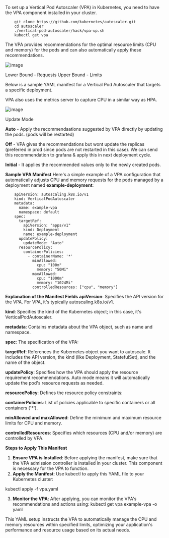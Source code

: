 To set up a Vertical Pod Autoscaler (VPA) in Kubernetes, you need to have the VPA component installed in your cluster. 

        git clone https://github.com/kubernetes/autoscaler.git
        cd autoscaler
        ./vertical-pod-autoscaler/hack/vpa-up.sh
        kubectl get vpa

The VPA provides recommendations for the optimal resource limits (CPU and memory) for the pods 
and can also automatically apply these recommendations. 

![image](https://github.com/Ashish-Goel007/azure-aks-kubernetes-masterclass/assets/35141714/bcdbab96-d623-41c6-99c7-042d7f416b9c)

Lower Bound - Requests
Upper Bound - Limits

Below is a sample YAML manifest for a Vertical Pod Autoscaler that targets a specific deployment.

VPA also uses the metrics server to capture CPU in a similar way as HPA.

![image](https://github.com/Ashish-Goel007/azure-aks-kubernetes-masterclass/assets/35141714/12449273-6d17-42de-bee0-6a436eec30eb)


Update Mode

**Auto** - Apply the recommendaations suggested by VPA directly by updating the pods. (pods will be restarted)

**Off** - VPA gives the recommendations but wont update the replicas (preferred in prod since pods are not restarted in this case). We can send this recommendation to grafana & apply this in next deployment cycle.
        
**Initial** - It applies the recommended values only to the newly created pods.

**Sample VPA Manifest**
Here's a simple example of a VPA configuration that automatically adjusts CPU and memory requests for the pods managed by a deployment named **example-deployment**:

        apiVersion: autoscaling.k8s.io/v1
        kind: VerticalPodAutoscaler
        metadata:
          name: example-vpa
          namespace: default
        spec:
          targetRef:
            apiVersion: "apps/v1"
            kind: Deployment
            name: example-deployment
          updatePolicy:
            updateMode: "Auto" 
          resourcePolicy:
            containerPolicies:
              - containerName: '*'
                minAllowed:
                  cpu: "100m"
                  memory: "50Mi"
                maxAllowed:
                  cpu: "1000m"
                  memory: "1024Mi"
                controlledResources: ["cpu", "memory"]


**Explanation of the Manifest Fields**
**apiVersion**: Specifies the API version for the VPA. For VPA, it's typically autoscaling.k8s.io/v1.

**kind**: Specifies the kind of the Kubernetes object; in this case, it's VerticalPodAutoscaler.

**metadata**: Contains metadata about the VPA object, such as name and namespace.

**spec**: The specification of the VPA:

  **targetRef**: References the Kubernetes object you want to autoscale. It includes the API version, the kind (like Deployment, StatefulSet), and the name of the object.
  
  **updatePolicy**: Specifies how the VPA should apply the resource requirement recommendations. Auto mode means it will automatically update the pod's resource requests as needed.

**resourcePolicy**: Defines the resource policy constraints:

  **containerPolicies**: List of policies applicable to specific containers or all containers ('*').
  
  **minAllowed and maxAllowed**: Define the minimum and maximum resource limits for CPU and memory.
  
  **controlledResources**: Specifies which resources (CPU and/or memory) are controlled by VPA.

**Steps to Apply This Manifest**

1. **Ensure VPA is Installed**: Before applying the manifest, make sure that the VPA admission controller is installed in your cluster. This component is necessary for the VPA to function.
2. **Apply the Manifest**: Use kubectl to apply this YAML file to your Kubernetes cluster:

kubectl apply -f vpa.yaml

3. **Monitor the VPA**: After applying, you can monitor the VPA's recommendations and actions using:
   kubectl get vpa example-vpa -o yaml

This YAML setup instructs the VPA to automatically manage the CPU and memory resources within specified limits, optimizing your application's performance and resource usage based on its actual needs.
